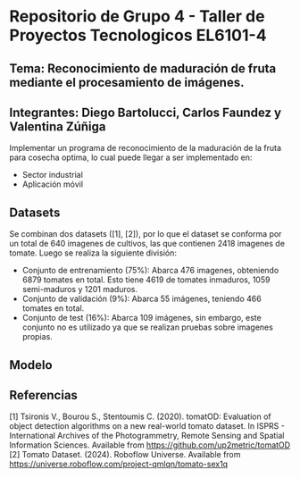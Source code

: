 # Repositorio de Grupo 4 - Taller de Proyectos Tecnologicos EL6101-4

## Tema: Reconocimiento de maduración de fruta mediante el procesamiento de imágenes.

## Integrantes: Diego Bartolucci, Carlos Faundez y Valentina Zúñiga

Implementar un programa de reconocimiento de la maduración de la fruta para cosecha optima, lo cual puede llegar a ser implementado en:

* Sector industrial
* Aplicación móvil 

## Datasets

Se combinan dos datasets ([1], [2]), por lo que el dataset se conforma por un total de 640 imagenes de cultivos, las que contienen 2418 imagenes de tomate. Luego se realiza la siguiente división:

* Conjunto de entrenamiento (75%): Abarca 476 imagenes, obteniendo 6879 tomates en total. Esto tiene 4619 de tomates inmaduros, 1059 semi-maduros y 1201 maduros.
* Conjunto de validación (9%): Abarca 55 imágenes, teniendo 466 tomates en total.
* Conjunto de test (16%): Abarca 109 imágenes, sin embargo, este conjunto no es utilizado ya que se realizan pruebas sobre imagenes propias. 

## Modelo

## Referencias

[1] Tsironis V., Bourou S., Stentoumis C. (2020). tomatOD: Evaluation of object detection algorithms on a new real-world tomato dataset. In ISPRS - International Archives of the Photogrammetry, Remote Sensing and Spatial Information Sciences. Available from https://github.com/up2metric/tomatOD 
[2] Tomato Dataset. (2024). Roboflow Universe. Available from https://universe.roboflow.com/project-qmlqn/tomato-sex1q